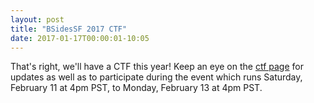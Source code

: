 ```yaml
---
layout: post
title: "BSidesSF 2017 CTF"
date: 2017-01-17T00:00:01-10:05
---
```


That's right, we'll have a CTF this year! Keep an eye on the [ctf page](/ctf.html) for updates as well as to participate during the event which runs Saturday, February 11 at 4pm PST, to Monday, February 13 at 4pm PST.


